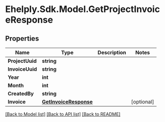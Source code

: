 # Ehelply.Sdk.Model.GetProjectInvoiceResponse

## Properties

Name | Type | Description | Notes
------------ | ------------- | ------------- | -------------
**ProjectUuid** | **string** |  | 
**InvoiceUuid** | **string** |  | 
**Year** | **int** |  | 
**Month** | **int** |  | 
**CreatedBy** | **string** |  | 
**Invoice** | [**GetInvoiceResponse**](GetInvoiceResponse.md) |  | [optional] 

[[Back to Model list]](../README.md#documentation-for-models) [[Back to API list]](../README.md#documentation-for-api-endpoints) [[Back to README]](../README.md)

